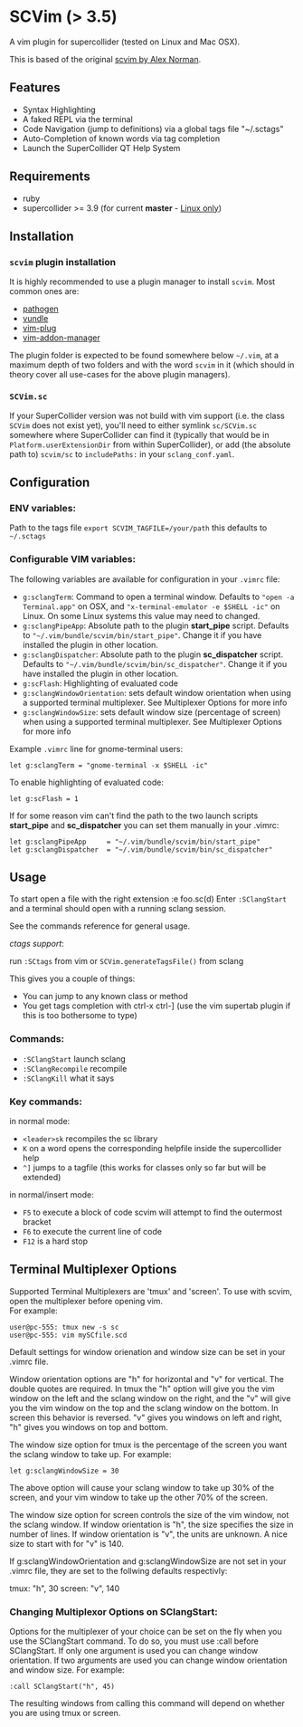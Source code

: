SCVim (> 3.5)
==============

A vim plugin for supercollider (tested on Linux and Mac OSX).

This is based of the original [scvim by Alex Norman](http://www.x37v.info/scvim/).

Features
--------

* Syntax Highlighting
* A faked REPL via the terminal
* Code Navigation (jump to definitions) via a global tags file "~/.sctags"
* Auto-Completion of known words via tag completion
* Launch the SuperCollider QT Help System

Requirements
------------

* ruby
* supercollider >= 3.9 (for current **master** - [Linux only](https://github.com/supercollider/scvim/issues/27))

Installation
------------

### `scvim` plugin installation

It is highly recommended to use a plugin manager to install `scvim`. Most
common ones are:

* [pathogen](https://github.com/tpope/vim-pathogen)
* [vundle](https://github.com/VundleVim/Vundle.vim)
* [vim-plug](https://github.com/junegunn/vim-plug)
* [vim-addon-manager](https://github.com/MarcWeber/vim-addon-manager)

The plugin folder is expected to be found somewhere below `~/.vim`, at a
maximum depth of two folders and with the word `scvim` in it (which should in
theory cover all use-cases for the above plugin managers).

### `SCVim.sc`

If your SuperCollider version was not build with vim support (i.e. the class
`SCVim` does not exist yet), you'll need to either symlink `sc/SCVim.sc`
somewhere where SuperCollider can find it (typically that would be in
`Platform.userExtensionDir` from within SuperCollider), or add (the absolute
path to) `scvim/sc` to `includePaths:` in your `sclang_conf.yaml`.

Configuration
-------------

### ENV variables:

Path to the tags file
`export SCVIM_TAGFILE=/your/path` this defaults to `~/.sctags`

### Configurable VIM variables:

The following variables are available for configuration in your `.vimrc` file:

* `g:sclangTerm`: Command to open a terminal window. Defaults to `"open -a
Terminal.app"` on OSX, and `"x-terminal-emulator -e $SHELL -ic"` on Linux.
On some Linux systems this value may need to changed.
* `g:sclangPipeApp`: Absolute path to the plugin **start_pipe** script. Defaults
to `"~/.vim/bundle/scvim/bin/start_pipe"`.
Change it if you have installed the plugin in other location.
* `g:sclangDispatcher`: Absolute path to the plugin **sc_dispatcher** script.
Defaults to `"~/.vim/bundle/scvim/bin/sc_dispatcher"`.
Change it if you have installed the plugin in other location.
* `g:scFlash`: Highlighting of evaluated code
* `g:sclangWindowOrientation`: sets default window orientation when using
a supported terminal multiplexer. See Multiplexer Options for more info
* `g:sclangWindowSize`: sets default window size (percentage of screen) when using a supported 
terminal multiplexer. See Multiplexer Options for more info

Example `.vimrc` line for gnome-terminal users:

    let g:sclangTerm = "gnome-terminal -x $SHELL -ic"

To enable highlighting of evaluated code:

    let g:scFlash = 1

If for some reason vim can't find the path to the two launch scripts
**start_pipe** and **sc_dispatcher** you can set them manually in your .vimrc:

    let g:sclangPipeApp     = "~/.vim/bundle/scvim/bin/start_pipe"
    let g:sclangDispatcher  = "~/.vim/bundle/scvim/bin/sc_dispatcher"

Usage
-----
To start open a file with the right extension :e foo.sc(d)
Enter `:SClangStart` and a terminal should open with a running sclang session.

See the commands reference for general usage.

_ctags support_:

run `:SCtags` from vim or `SCVim.generateTagsFile()` from sclang

This gives you a couple of things:

* You can jump to any known class or method
* You get tags completion with ctrl-x ctrl-] (use the vim supertab plugin if this is too
  bothersome to type)

### Commands:

* `:SClangStart` launch sclang
* `:SClangRecompile` recompile
* `:SClangKill` what it says

### Key commands:

in normal mode:

* `<leader>sk` recompiles the sc library
* `K` on a word opens the corresponding helpfile inside the supercollider help
* `^]` jumps to a tagfile (this works for classes only so far but will be
  extended)

in normal/insert mode:

* `F5` to execute a block of code scvim will attempt to find the outermost bracket
* `F6` to execute the current line of code
* `F12` is a hard stop

Terminal Multiplexer Options
-----

Supported Terminal Multiplexers are 'tmux' and 'screen'. To use with scvim,
open the multiplexer before opening vim.  
For example:

`user@pc-555: tmux new -s sc`  
`user@pc-555: vim mySCfile.scd`  

Default settings for window orienation and window size can be set in
your .vimrc file. 

Window orientation options are "h" for horizontal and "v" for vertical. 
The double quotes are required. In tmux the "h" option will give you the vim 
window on the left and the sclang window on the right, and the "v" will give you
the vim window on the top and the sclang window on the bottom. In screen this 
behavior is reversed. "v" gives you windows on left and right, "h" gives you 
windows on top and bottom.

The window size option for tmux is the percentage of the screen you want the
sclang window to take up. For example: 

`let g:sclangWindowSize = 30`

The above option will cause your sclang window to take up 30% of the screen, and 
your vim window to take up the other 70% of the screen.

The window size option for screen controls the size of the vim window, not the 
sclang window. If window orientation is "h", the size specifies the size in
number of lines. If window orientation is "v", the units are unknown. A nice 
size to start with for "v" is 140. 

If g:sclangWindowOrientation and g:sclangWindowSize are not set in your .vimrc 
file, they are set to the follwing defaults respectivly:

tmux: "h", 30
screen: "v", 140

### Changing Multiplexor Options on SClangStart:

Options for the multiplexer of your choice can be set on the fly when you use the
SClangStart command. To do so, you must use :call before SClangStart. If only one 
argument is used you can change window orientation. If two arguments are used you
can change window orientation and window size. For example:

`:call SClangStart("h", 45)`

The resulting windows from calling this command will depend on whether you are 
using tmux or screen.
